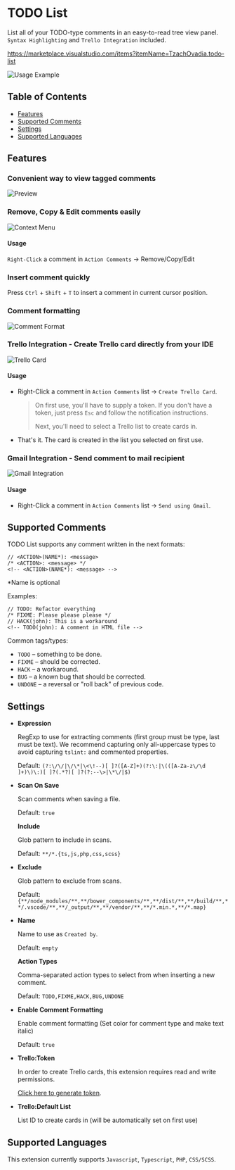 # TODO List

List all of your TODO-type comments in an easy-to-read tree view panel.
`Syntax Highlighting` and `Trello Integration` included.


https://marketplace.visualstudio.com/items?itemName=TzachOvadia.todo-list

![Usage Example](images/insert-command.gif)

## Table of Contents
- [Features](#Features)
- [Supported Comments](#Supported-Comments)
- [Settings](#Settings)
- [Supported Languages](#Supported-Languages)

## Features
### Convenient way to view tagged comments
  
![Preview](images/preview.png)

### Remove, Copy & Edit comments easily

![Context Menu](images/context.png)

#### Usage
`Right-Click` a comment in `Action Comments` -> Remove/Copy/Edit

### Insert comment quickly
Press `Ctrl` + `Shift` + `T` to insert a comment in current cursor position.

### Comment formatting

![Comment Format](images/highlight.png)

### **Trello Integration** - Create Trello card directly from your IDE

![Trello Card](images/trello.gif)

#### Usage
- Right-Click a comment in `Action Comments` list -> `Create Trello Card`.
  > On first use, you'll have to supply a token. If you don't have a token, just press `Esc` and follow the notification instructions.
  >
  >  Next, you'll need to select a Trello list to create cards in.
- That's it. The card is created in the list you selected on first use.

### **Gmail Integration** - Send comment to mail recipient

![Gmail Integration](images/gmail.gif)

#### Usage
- Right-Click a comment in `Action Comments` list -> `Send using Gmail`.

## Supported Comments
TODO List supports any comment written in the next formats:
```
// <ACTION>(NAME*): <message>
/* <ACTION>: <message> */
<!-- <ACTION>(NAME*): <message> -->
```

*Name is optional

Examples:
```
// TODO: Refactor everything
/* FIXME: Please please please */
// HACK(john): This is a workaround
<!-- TODO(john): A comment in HTML file -->
```

Common tags/types:
- `TODO` – something to be done.
- `FIXME` – should be corrected.
- `HACK` – a workaround.
- `BUG` – a known bug that should be corrected.
- `UNDONE` – a reversal or "roll back" of previous code.

## Settings

- **Expression**

  RegExp to use for extracting comments (first group must be type, last must be text). We recommend capturing only all-uppercase types to avoid capturing `tslint:` and commented properties.

  Default: ```(?:\/\/|\/\*|\<\!--)[ ]?([A-Z]+)(?:\:|\(([A-Za-z\/\d ]+)\)\:)[ ]?(.*?)[ ]?(?:--\>|\*\/|$)```

- **Scan On Save**

  Scan comments when saving a file.

  Default: ```true```

  **Include**

  Glob pattern to include in scans.

  Default: ```**/*.{ts,js,php,css,scss}```

- **Exclude**

  Glob pattern to exclude from scans.

  Default: ```{**/node_modules/**,**/bower_components/**,**/dist/**,**/build/**,**/.vscode/**,**/_output/**,**/vendor/**,**/*.min.*,**/*.map}```

- **Name**

  Name to use as `Created by`.

  Default: `empty`

  **Action Types**

  Comma-separated action types to select from when inserting a new comment.

  Default: `TODO,FIXME,HACK,BUG,UNDONE`

- **Enable Comment Formatting**

  Enable comment formatting (Set color for comment type and make text italic)

  Default: `true`

- **Trello:Token**

  In order to create Trello cards, this extension requires read and write permissions.
  
  [Click here to generate token](https://trello.com/1/authorize?name=TODO%20List&scope=read,write&expiration=never&response_type=token&key=a20752c7ff035d5001ce2938f298be64).

- **Trello:Default List**

  List ID to create cards in (will be automatically set on first use)

## Supported Languages
This extension currently supports `Javascript`, `Typescript`, `PHP`, `CSS/SCSS`.